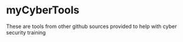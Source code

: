 # myCyberTools

These are tools from other github sources provided to help with cyber security training
